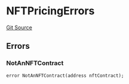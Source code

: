 # NFTPricingErrors
[Git Source](https://github.com/thrackle-io/tron/blob/fa1f71d854feb4f93c1bbe77dbe731527e9e3d00/src/common/IErrors.sol)


## Errors
### NotAnNFTContract

```solidity
error NotAnNFTContract(address nftContract);
```

